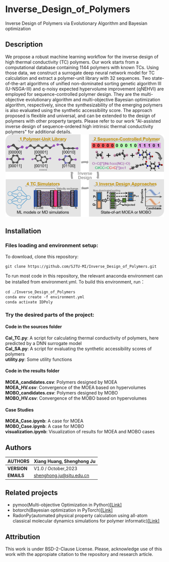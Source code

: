 # Inverse_Design_of_Polymers
Inverse Design of Polymers via Evolutionary Algorithm and Bayesian optimization
## Description
We propose a robust machine learning workflow for the inverse design of high thermal conductivity (TC) polymers. Our work starts from a computational database containing 1144 polymers with known TCs. Using those data, we construct a surrogate deep neural network model for TC calculation and extract a polymer-unit library with 32 sequences. Two state-of-the-art algorithms of unified non-dominated sorting genetic algorithm III (U-NSGA-III) and q-noisy expected hypervolume improvement (qNEHVI) are employed for sequence-controlled polymer design. They are the multi-objective evolutionary algorithm and multi-objective Bayesian optimization algorithm, respectively, since the synthesizability of the emerging polymers is also evaluated using the synthetic accessibility score. The approach proposed is flexible and universal, and can be extended to the design of polymers with other property targets. Please refer to our work "AI-assisted inverse design of sequence-ordered high intrinsic thermal conductivity polymers" for additional details.
![Workflow](https://github.com/SJTU-MI/Inverse_Design_of_Polymers/blob/main/Workflow.png)
## Installation

### Files loading and environment setup:

To download, clone this repository:<br>
````
git clone https://github.com/SJTU-MI/Inverse_Design_of_Polymers.git
````

To run most code in this repository, the relevant anaconda environment can be installed from environment.yml. To build this environment, run：<br>
````
cd ./Inverse_Design_of_Polymers
conda env create -f environment.yml
conda activate IDPoly
````
### Try the desired parts of the project:
#### Code in the sources folder
**Cal_TC.py**: A script for calculating thermal conductivity of polymers, here predicted by a DNN surrogate model <br>
**Cal_SA.py**: A script for evaluating the synthetic accessibility scores of polymers <br>
**utility.py**: Some utility functions <br>
#### Code in the results folder
**MOEA_candidates.csv**: Polymers designed by MOEA <br>
**MOEA_HV.csv**: Convergence of the MOEA based on hypervolumes <br>
**MOBO_candidates.csv**: Polymers designed by MOBO <br>
**MOBO_HV.csv**: Convergence of the MOBO based on hypervolumes <br>
#### Case Studies
**MOEA_Case.ipynb**: A case for MOEA <br>
**MOBO_Case.ipynb**: A case for MOBO <br>
**visualization.ipynb**: Visualization of results for MOEA and MOBO cases <br>
## Authors

| **AUTHORS** |Xiang Huang, Shenghong Ju            |
|-------------|--------------------------------------------------|
| **VERSION** | V1.0 / October,2023                               |
| **EMAILS**  | shenghong.ju@sjtu.edu.cn                         |

## Related projects
- pymoo(Multi-objective Optimization in Python)[[Link]](https://github.com/anyoptimization/pymoo)
- botorch(Bayesian optimization in PyTorch)[[Link]](https://github.com/pytorch/botorch)
- RadonPy(automated physical property calculation using all-atom classical molecular dynamics simulations for polymer informatic)[[Link]](https://github.com/RadonPy/RadonPy)

## Attribution

This work is under BSD-2-Clause License. Please, acknowledge use of this work with the appropiate citation to the repository and research article.
